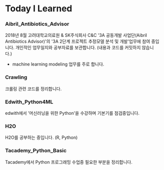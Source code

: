 # Today I Learned

### Aibril_Antibiotics_Advisor
2018년 8월 고려대학교의료원 & SK주식회사 C&C '3A 공동개발 사업단(Aibril Antibiotics Advisor)'의 '3A 2단계 프로젝트 추정모델 분석 및 개발'업무에 참여 중입니다. 개인적인 업무일지와 공부자료를 보관합니다. (내용과 코드를 커밋하지 않습니다.)
* machine learning modeling 업무를 주로 합니다.

### Crawling
크롤링 관련 코드를 정리합니다.

### Edwith_Python4ML
edwith에서 '머신러닝을 위한 Python'을 수강하며 기본기를 점검중입니다.

### H2O
H2O를 공부하는 중입니다. (R, Python)

### Tacademy_Python_Basic
Tacademy에서 Python 프로그래밍 수업중 필요한 부분을 정리합니다.
